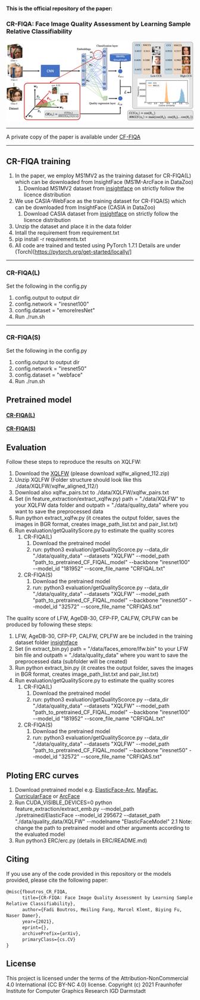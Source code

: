 
#### This is the official repository of the paper:
### CR-FIQA: Face Image Quality Assessment by Learning Sample Relative Classifiability 

<img src="utils/workflow.png"> 

<hr/>

A private copy of the paper is available under [CF-FIQA](utils/CVPR_FIQA_arxiv.pdf)

<hr/>

## CR-FIQA training ##
1. In the paper, we employ MS1MV2 as the training dataset for CR-FIQA(L) which can be downloaded from InsightFace (MS1M-ArcFace in DataZoo)
    1. Download MS1MV2 dataset from [insightface](https://github.com/deepinsight/insightface/tree/master/recognition/_datasets_) on strictly follow the licence distribution
3. We use CASIA-WebFace as the training dataset for CR-FIQA(S) which can be downloaded from InsightFace (CASIA in DataZoo)
    1. Download CASIA dataset from [insightface](https://github.com/deepinsight/insightface/tree/master/recognition/_datasets_) on strictly follow the licence distribution
4. Unzip the dataset and place it in the data folder
5. Intall the requirement from requirement.txt
6. pip install -r requirements.txt
7. All code are trained and tested using PyTorch 1.7.1
Details are under (Torch)[https://pytorch.org/get-started/locally/]
<hr/>

### CR-FIQA(L) ###
Set the following in the config.py
1. config.output to output dir 
2. config.network = "iresnet100"
3. config.dataset = "emoreIresNet" 
4. Run ./run.sh
<hr/>

###  CR-FIQA(S) ###
Set the following in the config.py
1. config.output to output dir 
2. config.network = "iresnet50"
3. config.dataset = "webface" 
4. Run ./run.sh

## Pretrained model

#### [CR-FIQA(L)](https://drive.google.com/drive/folders/1siy_3eQSBuIV6U6_9wgGtbZG2GMgVLMy?usp=sharing)


#### [CR-FIQA(S)](https://drive.google.com/drive/folders/13bE4LP303XA_IzL1YOgG5eN0c8efHU9h?usp=sharing)

## Evaluation ##
Follow these steps to reproduce the results on XQLFW:
1. Download the [XQLFW](https://martlgap.github.io/xqlfw/pages/download.html) (please download xqlfw_aligned_112.zip)
2. Unzip XQLFW (Folder structure should look like this ./data/XQLFW/xqlfw_aligned_112/)
3. Download also xqlfw_pairs.txt to ./data/XQLFW/xqlfw_pairs.txt
4. Set (in feature_extraction/extract_xqlfw.py) path = "./data/XQLFW" to your XQLFW data folder and outpath = "./data/quality_data" where you want to save the preprocessed data
5. Run python extract_xqlfw.py (it creates the output folder, saves the images in BGR format, creates image_path_list.txt and pair_list.txt)
6. Run evaluation/getQualityScore.py to estimate the quality scores  
    1. CR-FIQA(L)  
        1. Download the pretrained model
        2. run: python3 evaluation/getQualityScorce.py --data_dir "./data/quality_data" --datasets "XQLFW" --model_path "path_to_pretrained_CF_FIQAL_model" --backbone "iresnet100" --model_id "181952" --score_file_name "CRFIQAL.txt"  
    2. CR-FIQA(S)
        1. Download the pretrained model
        2. run: python3 evaluation/getQualityScorce.py --data_dir "./data/quality_data" --datasets "XQLFW" --model_path "path_to_pretrained_CF_FIQAL_model" --backbone "iresnet50" --model_id "32572" --score_file_name "CRFIQAS.txt"
        
The quality score of LFW, AgeDB-30, CFP-FP, CALFW, CPLFW can be produced by following these steps:
1. LFW, AgeDB-30, CFP-FP, CALFW, CPLFW are be included in the training dataset folder [insightface](https://github.com/deepinsight/insightface/tree/master/recognition/_datasets_)
2. Set (in extract_bin.py) path = "/data/faces_emore/lfw.bin" to your LFW bin file and outpath = "./data/quality_data" where you want to save the preprocessed data (subfolder will be created)
3. Run python extract_bin.py (it creates the output folder, saves the images in BGR format, creates image_path_list.txt and pair_list.txt)  
4. Run evaluation/getQualityScore.py to estimate the quality scores  
    1. CR-FIQA(L)  
        1. Download the pretrained model
        2. run: python3 evaluation/getQualityScorce.py --data_dir "./data/quality_data" --datasets "XQLFW" --model_path "path_to_pretrained_CF_FIQAL_model" --backbone "iresnet100" --model_id "181952" --score_file_name "CRFIQAL.txt"   
    2. CR-FIQA(S)
        1. Download the pretrained model
        2. run: python3 evaluation/getQualityScorce.py --data_dir "./data/quality_data" --datasets "XQLFW" --model_path "path_to_pretrained_CF_FIQAL_model" --backbone "iresnet50" --model_id "32572" --score_file_name "CRFIQAS.txt"
        
     
## Ploting ERC curves ##
1. Download pretrained model e.g. [ElasticFace-Arc](https://github.com/fdbtrs/ElasticFace), [MagFac](https://github.com/IrvingMeng/MagFace), [CurricularFace](https://github.com/HuangYG123/CurricularFace) or [ArcFace](https://github.com/deepinsight/insightface)
2. Run CUDA_VISIBLE_DEVICES=0 python feature_extraction/extract_emb.py --model_path ./pretrained/ElasticFace --model_id 295672 --dataset_path "./data/quality_data/XQLFW" --modelname "ElasticFaceModel"
    2.1 Note: change the path to pretrained model and other arguments according to the evaluated model 
3. Run python3 ERC/erc.py (details in  ERC/README.md)


## Citing ##
If you use any of the code provided in this repository or the models provided, please cite the following paper:
```
@misc{fboutros_CR_FIQA,
      title={CR-FIQA: Face Image Quality Assessment by Learning Sample Relative Classifiability}, 
      author={Fadi Boutros, Meiling Fang, Marcel Klemt, Biying Fu, Naser Damer},
      year={2021},
      eprint={},
      archivePrefix={arXiv},
      primaryClass={cs.CV}
}
```


## License ##

This project is licensed under the terms of the Attribution-NonCommercial 4.0 International (CC BY-NC 4.0) license.
Copyright (c) 2021 Fraunhofer Institute for Computer Graphics Research IGD Darmstadt
